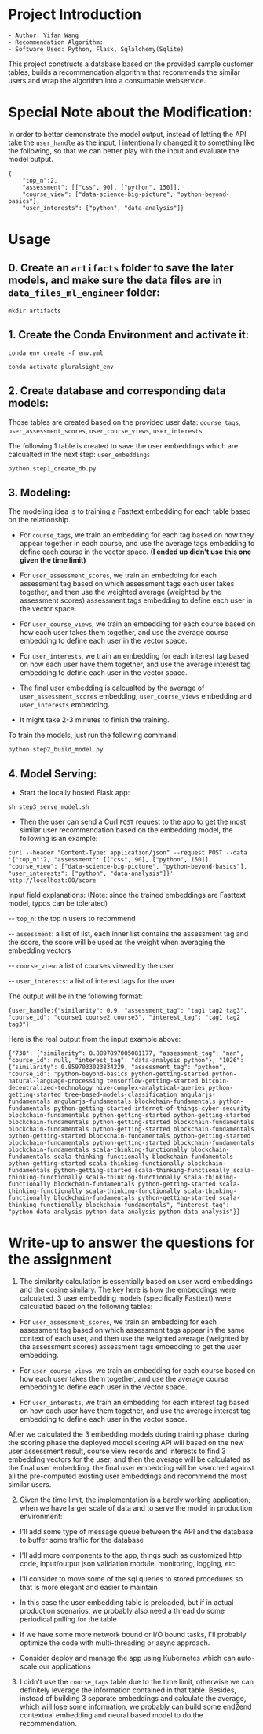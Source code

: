# Project Introduction

    - Author: Yifan Wang
    - Recommendation Algorithm: 
    - Software Used: Python, Flask, Sqlalchemy(Sqlite)

This project constructs a database based on the provided sample customer tables,  builds a recommendation algorithm that recommends the similar users and wrap the algorithm into a consumable webservice.


# Special Note about the Modification:

In order to better demonstrate the model output, instead of letting the API take the `user_handle` as the input, I intentionally changed it to something like the following, so that we can better play with the input and evaluate the model output.

```
{
    "top_n":2, 
    "assessment": [["css", 90], ["python", 150]], 
    "course_view": ["data-science-big-picture", "python-beyond-basics"], 
    "user_interests": ["python", "data-analysis"]}

```

# Usage

## 0. Create an `artifacts` folder to save the later models, and make sure the data files are in `data_files_ml_engineer` folder:

```
mkdir artifacts
```


## 1. Create the Conda Environment and activate it:
```
conda env create -f env.yml
```

```
conda activate pluralsight_env
```

## 2. Create database and corresponding data models:

Those tables are created based on the provided user data: `course_tags`, `user_assessment_scores`, `user_course_views`, `user_interests`

The following 1 table is created to save the user embeddings which are calcualted in the next step: `user_embeddings`

```
python step1_create_db.py
```

## 3. Modeling:

The modeling idea is to training a Fasttext embedding for each table based on the relationship.

- For `course_tags`, we train an embedding for each tag based on how they appear together in each course, and use the average tags embedding to define each course in the vector space. **(I ended up didn't use this one given the time limit)**

- For `user_assessment_scores`, we train an embedding for each assessment tag based on which assessment tags each user takes together, and then use the weighted average (weighted by the assessment scores) assessment tags embedding to define each user in the vector space.

- For `user_course_views`, we train an embedding for each course based on how each user takes them together, and use the average course embedding to define each user in the vector space.

- For `user_interests`, we train an embedding for each interest tag based on how each user have them together, and use the average interest tag embedding to define each user in the vector space.

- The final user embedding is calcualted by the average of `user_assessment_scores` embedding, `user_course_views` embedding and `user_interests` embedding.

- It might take 2-3 minutes to finish the training.

To train the models, just run the following command:

```
python step2_build_model.py
```


## 4. Model Serving:

- Start the locally hosted Flask app:

```
sh step3_serve_model.sh
```

- Then the user can send a Curl `POST` request to the app to get the most similar user recommendation based on the embedding model, the following is an example:

```
curl --header "Content-Type: application/json" --request POST --data '{"top_n":2, "assessment": [["css", 90], ["python", 150]], "course_view": ["data-science-big-picture", "python-beyond-basics"], "user_interests": ["python", "data-analysis"]}'  http://localhost:80/score
```

Input field explanations: (Note: since the trained embeddings are Fasttext model, typos can be tolerated)

-- `top_n`: the top n users to recommend

-- `assessment`: a list of list, each inner list contains the assessment tag and the score, the score will be used as the weight when averaging the embedding vectors

-- `course_view`: a list of courses viewed by the user

-- `user_interests`: a list of interest tags for the user


The output will be in the following format:

```
{user_handle:{"similarity": 0.9, "assessment_tag": "tag1 tag2 tag3", "course_id": "course1 course2 course3", "interest_tag": "tag1 tag2 tag3"}
```

Here is the real output from the input example above:

```
{"738": {"similarity": 0.8897897005081177, "assessment_tag": "nan", "course_id": null, "interest_tag": "data-analysis python"}, "1026": {"similarity": 0.8597033023834229, "assessment_tag": "python", "course_id": "python-beyond-basics python-getting-started python-natural-language-processing tensorflow-getting-started bitcoin-decentralized-technology hive-complex-analytical-queries python-getting-started tree-based-models-classification angularjs-fundamentals angularjs-fundamentals blockchain-fundamentals python-fundamentals python-getting-started internet-of-things-cyber-security blockchain-fundamentals python-getting-started python-getting-started blockchain-fundamentals python-getting-started blockchain-fundamentals blockchain-fundamentals python-getting-started blockchain-fundamentals python-getting-started blockchain-fundamentals python-getting-started blockchain-fundamentals python-getting-started blockchain-fundamentals blockchain-fundamentals scala-thinking-functionally blockchain-fundamentals scala-thinking-functionally blockchain-fundamentals python-getting-started scala-thinking-functionally blockchain-fundamentals python-getting-started scala-thinking-functionally scala-thinking-functionally scala-thinking-functionally scala-thinking-functionally blockchain-fundamentals python-getting-started scala-thinking-functionally scala-thinking-functionally scala-thinking-functionally blockchain-fundamentals python-getting-started scala-thinking-functionally blockchain-fundamentals", "interest_tag": "python data-analysis python data-analysis python data-analysis"}}
```


# Write-up to answer the questions for the assignment

1. The similarity calculation is essentially based on user word embeddings and the cosine similary. The key here is how the embeddings were calculated. 3 user embedding models (specifically Fasttext) were calculated based on the following tables:

- For `user_assessment_scores`, we train an embedding for each assessment tag based on which assessment tags appear in the same context of each user, and then use the weighted average (weighted by the assessment scores) assessment tags embedding to get the user embedding.

- For `user_course_views`, we train an embedding for each course based on how each user takes them together, and use the average course embedding to define each user in the vector space.

- For `user_interests`, we train an embedding for each interest tag based on how each user have them together, and use the average interest tag embedding to define each user in the vector space.

After we calculated the 3 embedding models during training phase, during the scoring phase the deployed model scoring API will based on the new user assessment result, course view records and interests to find 3 embedding vectors for the user, and then the average will be calculated as the final user embedding. the final user embedding will be searched against all the pre-computed existing user embeddings and recommend the most similar users.



2. Given the time limit, the implementation is a barely working application, when we have larger scale of data and to serve the model in production environment:

- I'll add some type of message queue between the API and the database to buffer some traffic for the database

- I'll add more components to the app, things such as customized http code, input/output json validation module, monitoring, logging, etc

- I'll consider to move some of the sql queries to stored procedures so that is more elegant and easier to maintain

- In this case the user embedding table is preloaded, but if in actual production scenarios, we probably also need a thread do some periodical pulling for the table

- If we have some more network bound or I/O bound tasks, I'll probably optimize the code with multi-threading or async approach.

- Consider deploy and manage the app using Kubernetes which can auto-scale our applications


3. I didn't use the `course_tags` table due to the time limit,  otherwise we can definitely leverage the information contained in that table. Besides, instead of building 3 separate embeddings and calculate the average, which will lose some information, we probably can build some end2end contextual embedding and neural based model to do the recommendation.